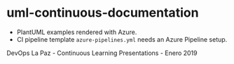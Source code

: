 # uml-continuous-documentation
- PlantUML examples rendered with Azure.
- CI pipeline template `azure-pipelines.yml` needs an Azure Pipeline setup.

DevOps La Paz - Continuous Learning Presentations - Enero 2019
